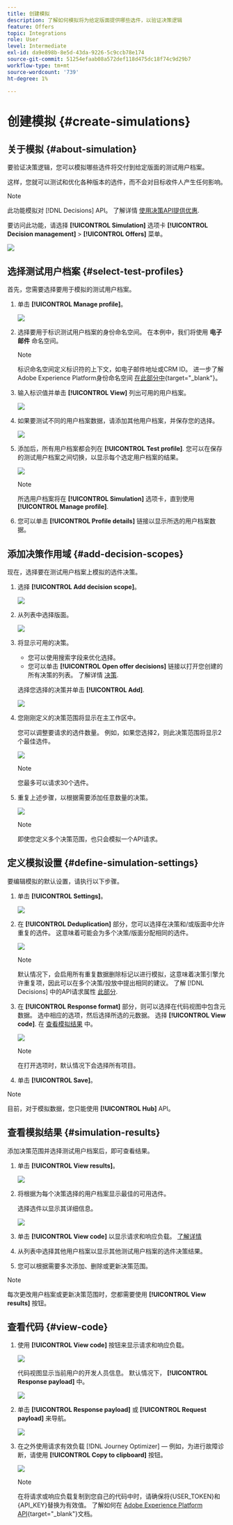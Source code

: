 ```yaml
---
title: 创建模拟
description: 了解如何模拟将为给定版面提供哪些选件，以验证决策逻辑
feature: Offers
topic: Integrations
role: User
level: Intermediate
exl-id: da9e898b-8e5d-43da-9226-5c9ccb78e174
source-git-commit: 51254efaab08a572def118d475dc18f74c9d29b7
workflow-type: tm+mt
source-wordcount: '739'
ht-degree: 1%

---
```


# 创建模拟 {#create-simulations}

## 关于模拟 {#about-simulation}

要验证决策逻辑，您可以模拟哪些选件将交付到给定版面的测试用户档案。

<!--Simulation allows you to view the results of offer decisions as a selected profile.-->

这样，您就可以测试和优化各种版本的选件，而不会对目标收件人产生任何影响。

>[!NOTE]
>
>此功能模拟对 [!DNL Decisions] API。 了解详情 [使用决策API提供优惠](../api-reference/decisions-api/deliver-offers.md).

要访问此功能，请选择 **[!UICONTROL Simulation]** 选项卡 **[!UICONTROL Decision management]** > **[!UICONTROL Offers]** 菜单。

![](../../assets/offers_simulation-tab.png)

<!--
➡️ [Discover this feature in video](#video)
-->

## 选择测试用户档案 {#select-test-profiles}

首先，您需要选择要用于模拟的测试用户档案。

1. 单击 **[!UICONTROL Manage profile]**。

   ![](../../assets/offers_simulation-manage-profile.png)

1. 选择要用于标识测试用户档案的身份命名空间。 在本例中，我们将使用 **电子邮件** 命名空间。

   >[!NOTE]
   >
   >标识命名空间定义标识符的上下文，如电子邮件地址或CRM ID。 进一步了解Adobe Experience Platform身份命名空间 [在此部分中](../../start/get-started-identity.md){target=&quot;_blank&quot;}。

1. 输入标识值并单击 **[!UICONTROL View]** 列出可用的用户档案。

   ![](../../assets/offers_simulation-add-profile.png)

1. 如果要测试不同的用户档案数据，请添加其他用户档案，并保存您的选择。

   ![](../../assets/offers_simulation-save-profiles.png)

1. 添加后，所有用户档案都会列在 **[!UICONTROL Test profile]**. 您可以在保存的测试用户档案之间切换，以显示每个选定用户档案的结果。

   ![](../../assets/offers_simulation-saved-profiles.png)

   >[!NOTE]
   >
   >所选用户档案将在 **[!UICONTROL Simulation]** 选项卡，直到使用 **[!UICONTROL Manage profile]**.

1. 您可以单击 **[!UICONTROL Profile details]** 链接以显示所选的用户档案数据。

<!--Learn more on [selecting test profiles](messages/preview.md#select-test-profiles)-->

## 添加决策作用域 {#add-decision-scopes}

现在，选择要在测试用户档案上模拟的选件决策。

1. 选择 **[!UICONTROL Add decision scope]**。

   ![](../../assets/offers_simulation-add-decision.png)

1. 从列表中选择版面。

   ![](../../assets/offers_simulation-add-decision-scope.png)

1. 将显示可用的决策。

   * 您可以使用搜索字段来优化选择。
   * 您可以单击 **[!UICONTROL Open offer decisions]** 链接以打开您创建的所有决策的列表。 了解详情 [决策](create-offer-activities.md).

   选择您选择的决策并单击 **[!UICONTROL Add]**.

   ![](../../assets/offers_simulation-add-decision-scope-add.png)

1. 您刚刚定义的决策范围将显示在主工作区中。

   您可以调整要请求的选件数量。 例如，如果您选择2，则此决策范围将显示2个最佳选件。

   ![](../../assets/offers_simulation-request-offer.png)

   >[!NOTE]
   >
   >您最多可以请求30个选件。

1. 重复上述步骤，以根据需要添加任意数量的决策。

   ![](../../assets/offers_simulation-add-more-decisions.png)

   >[!NOTE]
   >
   >即使您定义多个决策范围，也只会模拟一个API请求。

## 定义模拟设置 {#define-simulation-settings}

要编辑模拟的默认设置，请执行以下步骤。

1. 单击 **[!UICONTROL Settings]**。

   ![](../../assets/offers_simulation-settings.png)

1. 在 **[!UICONTROL Deduplication]** 部分，您可以选择在决策和/或版面中允许重复的选件。 这意味着可能会为多个决策/版面分配相同的选件。

   ![](../../assets/offers_simulation-settings-deduplication.png)

   >[!NOTE]
   >
   >默认情况下，会启用所有重复数据删除标记以进行模拟，这意味着决策引擎允许重复项，因此可以在多个决策/投放中提出相同的建议。 了解 [!DNL Decisions] 中的API请求属性 [此部分](../api-reference/decisions-api/deliver-offers.md).

1. 在 **[!UICONTROL Response format]** 部分，则可以选择在代码视图中包含元数据。 选中相应的选项，然后选择所选的元数据。 选择 **[!UICONTROL View code]**. 在 [查看模拟结果](#simulation-results) 中。

   ![](../../assets/offers_simulation-settings-response-format.png)

   >[!NOTE]
   >
   >在打开选项时，默认情况下会选择所有项目。

1. 单击 **[!UICONTROL Save]**。

>[!NOTE]
>
>目前，对于模拟数据，您只能使用 **[!UICONTROL Hub]** API。

<!--
In the **[!UICONTROL API for simulation]** section, select the API you want to use: **[!UICONTROL Hub]** or **[!UICONTROL Edge]**.
Hub and Edge are two different end points for simulation data.

In the **[!UICONTROL Context data]** section, you can add as many elements as needed.

    >[!NOTE]
    >
    >This section is hidden if you select Edge API in the section above. Hub allows the use of Context data, Edge does not.

Context data allows the user to add contextual data that could affect the simulation score.
For instance, let's say the customer has an offer for a discount on ice cream. In the rules for that offer, it can have logic that would rank it higher when the temperature is above 80 degrees. In simulation, the user could add context data: temperature=65 and that offer would rank lower, of they could add temperature=95 and that would rank higher.
-->

## 查看模拟结果 {#simulation-results}

添加决策范围并选择测试用户档案后，即可查看结果。

1. 单击 **[!UICONTROL View results]**。

   ![](../../assets/offers_simulation-view-results.png)

1. 将根据为每个决策选择的用户档案显示最佳的可用选件。

   选择选件以显示其详细信息。

   ![](../../assets/offers_simulation-offer-details.png)

1. 单击 **[!UICONTROL View code]** 以显示请求和响应负载。 [了解详情](#view-code)

1. 从列表中选择其他用户档案以显示其他测试用户档案的选件决策结果。

1. 您可以根据需要多次添加、删除或更新决策范围。

>[!NOTE]
>
>每次更改用户档案或更新决策范围时，您都需要使用 **[!UICONTROL View results]** 按钮。

## 查看代码 {#view-code}

1. 使用 **[!UICONTROL View code]** 按钮来显示请求和响应负载。

   ![](../../assets/offers_simulation-view-code.png)

   代码视图显示当前用户的开发人员信息。 默认情况下， **[!UICONTROL Response payload]** 中。

   ![](../../assets/offers_simulation-request-payload.png)

1. 单击 **[!UICONTROL Response payload]** 或 **[!UICONTROL Request payload]** 来导航。

   ![](../../assets/offers_simulation-response-payload.png)

1. 在之外使用请求有效负载 [!DNL Journey Optimizer]  — 例如，为进行故障诊断，请使用 **[!UICONTROL Copy to clipboard]** 按钮。

   ![](../../assets/offers_simulation-copy-payload.png)

   <!--You cannot copy the response payload. ACTUALLY YES YOU CAN > to confirm with PM/dev? -->

   >[!NOTE]
   >
   >在将请求或响应负载复制到您自己的代码中时，请确保将{USER_TOKEN}和{API_KEY}替换为有效值。 了解如何在 [Adobe Experience Platform API](https://experienceleague.adobe.com/docs/experience-platform/landing/platform-apis/api-authentication.html){target=&quot;_blank&quot;}文档。

